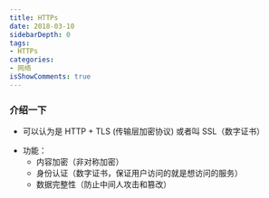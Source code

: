```yaml
---
title: HTTPs
date: 2018-03-10
sidebarDepth: 0
tags:
- HTTPs
categories:
- 网络
isShowComments: true
---
```



### 介绍一下
- 可以认为是 HTTP + TLS (传输层加密协议) 或者叫 SSL（数字证书）
+ 功能：
    - 内容加密（非对称加密）
    - 身份认证（数字证书，保证用户访问的就是想访问的服务）
    - 数据完整性（防止中间人攻击和篡改）
